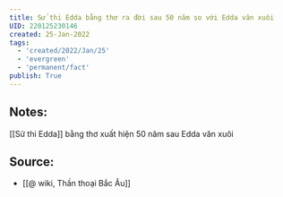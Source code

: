 ```yaml
---
title: Sử thi Edda bằng thơ ra đời sau 50 năm so với Edda văn xuôi
UID: 220125230146
created: 25-Jan-2022
tags:
  - 'created/2022/Jan/25'
  - 'evergreen'
  - 'permanent/fact'
publish: True
---
```

## Notes:
[[Sử thi Edda]] bằng thơ xuất hiện 50 năm sau Edda văn xuôi

## Source:
- [[@ wiki, Thần thoại Bắc Âu]]


